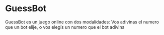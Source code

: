 # GuessBot
GuessBot es un juego online con dos modalidades: Vos adivinas el numero que un bot elije, o vos elegís un numero que el bot adivina
